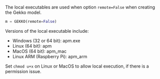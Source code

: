 The local executables are used when option `remote=False` when creating the Gekko model.

```python
m = GEKKO(remote=False)
```

Versions of the local executable include:

- Windows (32 or 64 bit): apm.exe
- Linux (64 bit): apm
- MacOS (64 bit): apm_mac
- Linux ARM (Raspberry Pi): apm_arm

Set `chmod u+x` on Linux or MacOS to allow local execution, if there is a permission issue.
